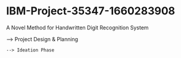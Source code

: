 # IBM-Project-35347-1660283908
A Novel Method for Handwritten Digit Recognition System

--> Project Design & Planning
  
    --> Ideation Phase

